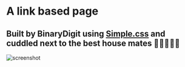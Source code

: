 # A link based page

## Built by BinaryDigit using [Simple.css](https://simplecss.org) and cuddled next to the best house mates 🐶🧔🏻‍♂️🐶

![screenshot](/img/screenshot.png)

